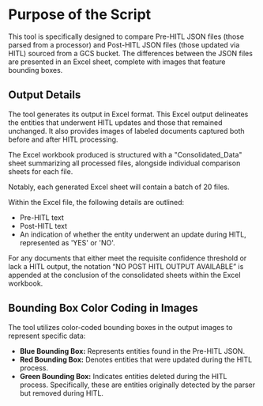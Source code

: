 # Purpose of the Script

This tool is specifically designed to compare Pre-HITL JSON files (those parsed from a processor) and Post-HITL JSON files (those updated via HITL) sourced from a GCS bucket. The differences between the JSON files are presented in an Excel sheet, complete with images that feature bounding boxes.

## Output Details

The tool generates its output in Excel format. This Excel output delineates the entities that underwent HITL updates and those that remained unchanged. It also provides images of labeled documents captured both before and after HITL processing.

The Excel workbook produced is structured with a "Consolidated_Data" sheet summarizing all processed files, alongside individual comparison sheets for each file.

Notably, each generated Excel sheet will contain a batch of 20 files.

Within the Excel file, the following details are outlined:
- Pre-HITL text
- Post-HITL text
- An indication of whether the entity underwent an update during HITL, represented as 'YES' or 'NO'.

For any documents that either meet the requisite confidence threshold or lack a HITL output, the notation “NO POST HITL OUTPUT AVAILABLE” is appended at the conclusion of the consolidated sheets within the Excel workbook.

## Bounding Box Color Coding in Images

The tool utilizes color-coded bounding boxes in the output images to represent specific data:
- **Blue Bounding Box:** Represents entities found in the Pre-HITL JSON.
- **Red Bounding Box:** Denotes entities that were updated during the HITL process.
- **Green Bounding Box:** Indicates entities deleted during the HITL process. Specifically, these are entities originally detected by the parser but removed during HITL.

